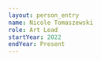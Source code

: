 ```yaml
---
layout: person_entry
name: Nicole Tomaszewski
role: Art Lead
startYear: 2022
endYear: Present
---
```

<!-- <img alt="" src="" style="width: 256ppx; height: 256ppx;"> -->